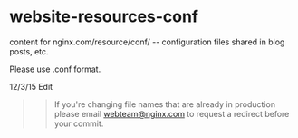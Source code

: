 # website-resources-conf
content for nginx.com/resource/conf/  -- configuration files shared in blog posts, etc. 

Please use .conf format. 


12/3/15 Edit
>> If you're changing file names that are already in production please email webteam@nginx.com to request a redirect before your commit. 
